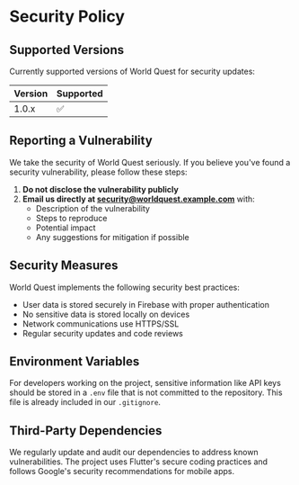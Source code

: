 # Security Policy

## Supported Versions

Currently supported versions of World Quest for security updates:

| Version | Supported          |
| ------- | ------------------ |
| 1.0.x   | :white_check_mark: |

## Reporting a Vulnerability

We take the security of World Quest seriously. If you believe you've found a security vulnerability, please follow these steps:

1. **Do not disclose the vulnerability publicly**
2. **Email us directly at [security@worldquest.example.com](mailto:security@worldquest.example.com)** with:
   - Description of the vulnerability
   - Steps to reproduce
   - Potential impact
   - Any suggestions for mitigation if possible

## Security Measures

World Quest implements the following security best practices:

- User data is stored securely in Firebase with proper authentication
- No sensitive data is stored locally on devices
- Network communications use HTTPS/SSL
- Regular security updates and code reviews

## Environment Variables

For developers working on the project, sensitive information like API keys should be stored in a `.env` file that is not committed to the repository. This file is already included in our `.gitignore`.

## Third-Party Dependencies

We regularly update and audit our dependencies to address known vulnerabilities. The project uses Flutter's secure coding practices and follows Google's security recommendations for mobile apps.